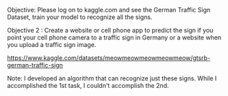 Objective: Please log on to kaggle.com and see the German Traffic Sign Dataset, train your model to recognize all the signs.

Objective 2 : Create a website or cell phone app to predict the sign if you point your cell phone camera to a traffic sign in Germany or a website when you upload a traffic sign image.

https://www.kaggle.com/datasets/meowmeowmeowmeowmeow/gtsrb-german-traffic-sign

Note: I developed an algorithm that can recognize just these signs. While I accomplished the 1st task, I couldn't accomplish the 2nd.
